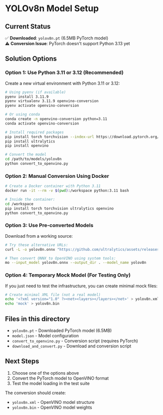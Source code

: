 # YOLOv8n Model Setup

## Current Status

✅ **Downloaded**: `yolov8n.pt` (6.5MB PyTorch model)  
⚠️ **Conversion Issue**: PyTorch doesn't support Python 3.13 yet

## Solution Options

### Option 1: Use Python 3.11 or 3.12 (Recommended)

Create a new virtual environment with Python 3.11 or 3.12:

```bash
# Using pyenv (if available)
pyenv install 3.11.9
pyenv virtualenv 3.11.9 openvino-conversion
pyenv activate openvino-conversion

# Or using conda
conda create -n openvino-conversion python=3.11
conda activate openvino-conversion

# Install required packages
pip install torch torchvision --index-url https://download.pytorch.org/whl/cpu
pip install ultralytics
pip install openvino

# Convert the model
cd /path/to/models/yolov8n
python convert_to_openvino.py
```

### Option 2: Manual Conversion Using Docker

```bash
# Create a Docker container with Python 3.11
docker run -it --rm -v $(pwd):/workspace python:3.11 bash

# Inside the container:
cd /workspace
pip install torch torchvision ultralytics openvino
python convert_to_openvino.py
```

### Option 3: Use Pre-converted Models

Download from a working source:

```bash
# Try these alternative URLs:
curl -L -o yolov8n.onnx "https://github.com/ultralytics/assets/releases/download/v8.1.0/yolov8n.onnx"

# Then convert ONNX to OpenVINO using system tools:
mo --input_model yolov8n.onnx --output_dir . --model_name yolov8n
```

### Option 4: Temporary Mock Model (For Testing Only)

If you just need to test the infrastructure, you can create minimal mock files:

```bash
# Create minimal XML file (not a real model)
echo '<?xml version="1.0" ?><net><layers></layers></net>' > yolov8n.xml
echo 'mock' > yolov8n.bin
```

## Files in this directory

- `yolov8n.pt` - Downloaded PyTorch model (6.5MB)
- `model.json` - Model configuration
- `convert_to_openvino.py` - Conversion script (requires PyTorch)
- `download_and_convert.py` - Download and conversion script

## Next Steps

1. Choose one of the options above
2. Convert the PyTorch model to OpenVINO format
3. Test the model loading in the test suite

The conversion should create:
- `yolov8n.xml` - OpenVINO model structure
- `yolov8n.bin` - OpenVINO model weights
